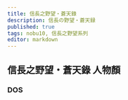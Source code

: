 ```yaml
---
title: 信長之野望・蒼天錄
description: 信長の野望・蒼天録
published: true
tags: nobu10, 信長之野望系列
editor: markdown
---
```


## 信長之野望・蒼天錄 人物顏

### DOS
